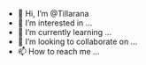 - 👋 Hi, I’m @Tillarana
- 👀 I’m interested in ...
- 🌱 I’m currently learning ...
- 💞️ I’m looking to collaborate on ...
- 📫 How to reach me ...

<!---
Tillarana/Tillarana is a ✨ special ✨ repository because its `README.md` (this file) appears on your GitHub profile.
You can click the Preview link to take a look at your changes
REDMI.md

